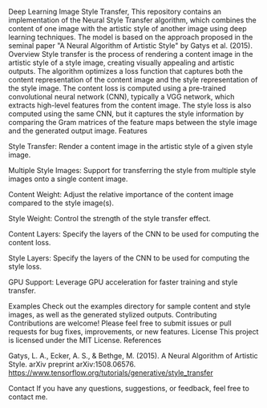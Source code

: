 Deep Learning Image Style Transfer,
This repository contains an implementation of the Neural Style Transfer algorithm, which combines the content of one image with the artistic style of another image using deep learning techniques. The model is based on the approach proposed in the seminal paper "A Neural Algorithm of Artistic Style" by Gatys et al. (2015).
Overview
Style transfer is the process of rendering a content image in the artistic style of a style image, creating visually appealing and artistic outputs. The algorithm optimizes a loss function that captures both the content representation of the content image and the style representation of the style image.
The content loss is computed using a pre-trained convolutional neural network (CNN), typically a VGG network, which extracts high-level features from the content image. The style loss is also computed using the same CNN, but it captures the style information by comparing the Gram matrices of the feature maps between the style image and the generated output image.
Features

Style Transfer: Render a content image in the artistic style of a given style image.

Multiple Style Images: Support for transferring the style from multiple style images onto a single content image.

Content Weight: Adjust the relative importance of the content image compared to the style image(s).

Style Weight: Control the strength of the style transfer effect.

Content Layers: Specify the layers of the CNN to be used for computing the content loss.

Style Layers: Specify the layers of the CNN to be used for computing the style loss.

GPU Support: Leverage GPU acceleration for faster training and style transfer.

Examples
Check out the examples directory for sample content and style images, as well as the generated stylized outputs.
Contributing
Contributions are welcome! Please feel free to submit issues or pull requests for bug fixes, improvements, or new features.
License
This project is licensed under the MIT License.
References

Gatys, L. A., Ecker, A. S., & Bethge, M. (2015). A Neural Algorithm of Artistic Style. arXiv preprint arXiv:1508.06576.
https://www.tensorflow.org/tutorials/generative/style_transfer

Contact If you have any questions, suggestions, or feedback, feel free to contact me.

